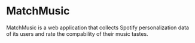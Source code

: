 # MatchMusic
MatchMusic is a web application that collects Spotify personalization data of its users and rate the compability of their music tastes.
